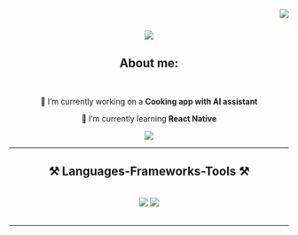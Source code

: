 <img align="right" src="https://visitor-badge.laobi.icu/badge?page_id=Jakubowsky97.Jakubowsky97" />

<h1 align="center">
    <img src="https://readme-typing-svg.herokuapp.com/?font=Righteous&size=35&center=true&vCenter=true&width=500&height=70&duration=4000&lines=Hi+There!+👋;+I'm+Jakubowsky97!;"/>
</h1>

<h2 align="center">About me:</h2>
<br/>

<div align="center">
    
🔭 I’m currently working on a **Cooking app with AI assistant**
     
🌱 I’m currently learning **React Native**
</div>

<div align="center">
    <a href="mailto:Jakubowskyy97@gmail.com">
      <img src="https://img.shields.io/badge/Gmail-D14836?style=for-the-badge&logo=gmail&logoColor=white"/>  
    </a>
</div>

 <hr/>
 
<h2 align="center">⚒️ Languages-Frameworks-Tools ⚒️</h2>
<br/>
<div align="center">
    <img src="https://skillicons.dev/icons?i=react,bootstrap,html,css,js,vscode,github,figma,tailwind,git" />
    <img src="https://skillicons.dev/icons?i=nextjs,java,typescript,firebase,postgres,mysql" /><br>
</div>

<br/>
<hr/>
